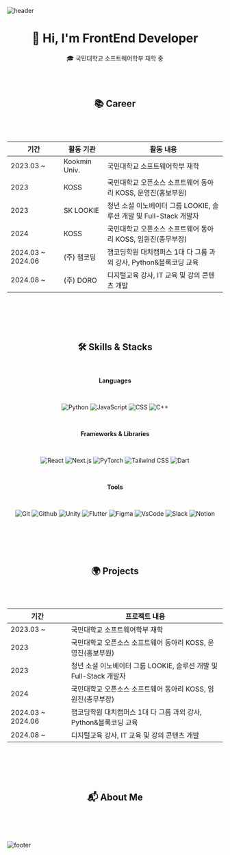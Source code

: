 ![header](https://capsule-render.vercel.app/api?section=header&type=waving&color=1F592E&height=300&text=Yeonju%20Hwang&fontSize=90&animation=twinkling)
<div align="center">

# 👋 Hi, I'm FrontEnd Developer

🎓 국민대학교 소프트웨어학부 재학 중

</div>

<div align="center">
<br/>
<br/>
   
## 📚 Career

</div>

<br/>
<br/>

<div align="center">
   
| **기간**          | **활동 기관** | **활동 내용**                                                     |
|-------------------|---------------|--------------------------------------------------------------------|
| 2023.03 ~         | Kookmin Univ. | 국민대학교 소프트웨어학부 재학                                      |
| 2023              | KOSS          | 국민대학교 오픈소스 소프트웨어 동아리 KOSS, 운영진(홍보부원)        |
| 2023              | SK LOOKIE     | 청년 소셜 이노베이터 그룹 LOOKIE, 솔루션 개발 및 Full-Stack 개발자  |
| 2024              | KOSS          | 국민대학교 오픈소스 소프트웨어 동아리 KOSS, 임원진(총무부장)        |
| 2024.03 ~ 2024.06 | (주) 잼코딩   | 잼코딩학원 대치캠퍼스 1대 다 그룹 과외 강사, Python&블록코딩 교육   |
| 2024.08 ~         | (주) DORO     | 디지털교육 강사, IT 교육 및 강의 콘텐츠 개발                        |

</div>

<br/>
<br/>
<br/>
<br/>

<div align="center">
   
## 🛠 Skills & Stacks

</div>

<div align="center">
   
<br/>

**Languages**

<br/> 

![Python](https://img.shields.io/badge/Python-3776AB?style=for-the-badge&logo=python&logoColor=white)
![JavaScript](https://img.shields.io/badge/JavaScript-F7DF1E?style=for-the-badge&logo=javascript&logoColor=black)
![CSS](https://img.shields.io/badge/CSS-1572B6?style=for-the-badge&logo=css3&logoColor=white)
![C++](https://img.shields.io/badge/C++-00599C?style=for-the-badge&logo=C%2B%2B&logoColor=white)

<br/>

**Frameworks & Libraries**

<br/>

![React](https://img.shields.io/badge/React-61DAFB?style=for-the-badge&logo=react&logoColor=black)
![Next.js](https://img.shields.io/badge/Next.js-62C15B?style=for-the-badge&logo=nextdotjs&logoColor=white)
![PyTorch](https://img.shields.io/badge/PyTorch-EE4C2C?style=for-the-badge&logo=pytorch&logoColor=white)
![Tailwind CSS](https://img.shields.io/badge/Tailwind%20CSS-06B6D4?style=for-the-badge&logo=tailwindcss&logoColor=white)
![Dart](https://img.shields.io/badge/Dart-blue?style=for-the-badge&logo=dart)

<br/> 

**Tools**

<br/>

![Git](https://img.shields.io/badge/Git-F05032?style=for-the-badge&logo=git&logoColor=white)
![Github](https://img.shields.io/badge/Github-363636?style=for-the-badge&logo=github&logoColor=FFFFF)
![Unity](https://img.shields.io/badge/Unity-EAEAEA?style=for-the-badge&logo=unity&logoColor=black&borderColor=black)
![Flutter](https://img.shields.io/badge/Flutter-02569B?style=for-the-badge&logo=flutter&logoColor=white)
![Figma](https://img.shields.io/badge/Figma-F24E1E?style=for-the-badge&logo=figma&logoColor=white)
![VsCode](https://img.shields.io/badge/VsCode-blue?style=for-the-badge&logo=vscode&logoColor=white)
![Slack](https://img.shields.io/badge/Slack-purple?style=for-the-badge&logo=slack&logoColor=white)
![Notion](https://img.shields.io/badge/Notion-5A5A5A?style=for-the-badge&logo=notion&logoColor=white)
</div>

<br/>
<br/>
<br/>
<br/>

<div align="center">

## 🌍 Projects
   
</div>

<br/>
<br/>

<div align="center">
   
| **기간**           | **프로젝트 내용**                                                 |
|-------------------|--------------------------------------------------------------------|
| 2023.03 ~         | 국민대학교 소프트웨어학부 재학                                      |
| 2023              | 국민대학교 오픈소스 소프트웨어 동아리 KOSS, 운영진(홍보부원)        |
| 2023              | 청년 소셜 이노베이터 그룹 LOOKIE, 솔루션 개발 및 Full-Stack 개발자  |
| 2024              | 국민대학교 오픈소스 소프트웨어 동아리 KOSS, 임원진(총무부장)        |
| 2024.03 ~ 2024.06 | 잼코딩학원 대치캠퍼스 1대 다 그룹 과외 강사, Python&블록코딩 교육   |
| 2024.08 ~         | 디지털교육 강사, IT 교육 및 강의 콘텐츠 개발                        |

</div>

<br/>
<br/>
<br/>
<br/>

<div align="center">

## 📬 About Me
   
</div>

<!--연락처, 이메일, notion-->
   
<br/>
<br/>
<br/>

![footer](https://capsule-render.vercel.app/api?section=footer&type=waving&color=1F592E&height=100&fontSize=0)


<!--
**jooya38/jooya38** is a ✨ _special_ ✨ repository because its `README.md` (this file) appears on your GitHub profile.

Here are some ideas to get you started:

- 🔭 I’m currently working on ...
- 🌱 I’m currently learning ...
- 👯 I’m looking to collaborate on ...
- 🤔 I’m looking for help with ...
- 💬 Ask me about ...
- 📫 How to reach me: ...
- 😄 Pronouns: ...
- ⚡ Fun fact: ...
-->

